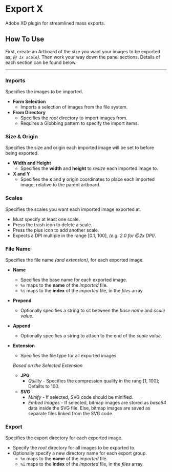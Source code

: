 # Export X
Adobe XD plugin for streamlined mass exports.

## How To Use
First, create an Artboard of the size you want your images to be exported as; _(`@ 1x scale`)_. Then work your way down the panel sections. Details of each section can be found below.

---

### Imports
Specifies the images to be imported.
* **Form Selection**
  * Imports a selection of images from the file system.
* **From Directory**
  * Specifies the _root_ directory to import images from.
  * Requires a Globbing pattern to specify the import items.


### Size & Origin
Specifies the size and origin each imported image will be set to before being exported.
* **Width and Height**
  * Specifies the **width** and **height** to _resize_ each imported image to.
* **X and Y**
  * Specifies the **x** and **y** origin coordinates to place each imported image; relative to the parent artboard.

### Scales
Specifies the scales you want each imported image exported at.
* Must specify at least one scale.
* Press the trash icon to delete a scale.
* Press the plus icon to add another scale.
* Expects a DPI multiple in the range [0.1, 100], _(e.g. 2.0 for @2x DPI)_.


### File Name
Specifies the file name _(and extension)_, for each exported image.
* **Name**
  * Specifies the base name for each exported image.
  * `%n` maps to the __name__ of the _imported_ file.
  * `%i` maps to the __index__ of the _imported_ file, in the _files_ array.
* **Prepend**
  * Optionally specifies a string to sit between the _base name_ and _scale value_.
* **Append**
  * Optionally specifies a string to attach to the end of the _scale value_.
* **Extension**
  * Specifies the file type for all exported images.
 
  _Based on the Selected Extension_ <br/>
  * **JPG**
    * _Quility_ - Specifies the compression quality in the rang [1, 100]; Defailts to 100.
  * **SVG**
    * _Minify_ - If selected, SVG code should be minified.
    * _Embed Images_ - If selected, bitmap images are stored as _base64_ data inside the SVG file. Else, bitmap images are saved as separate files linked from the SVG code.

### Export
Specifies the export directory for each exported image.
* Specify the _root_ directory for all images to be exported to.
* Optionally specify a new directory name for each export group.
  * `%n` maps to the __name__ of the _imported_ file.
  * `%i` maps to the __index__ of the _imported_ file, in the _files_ array.
